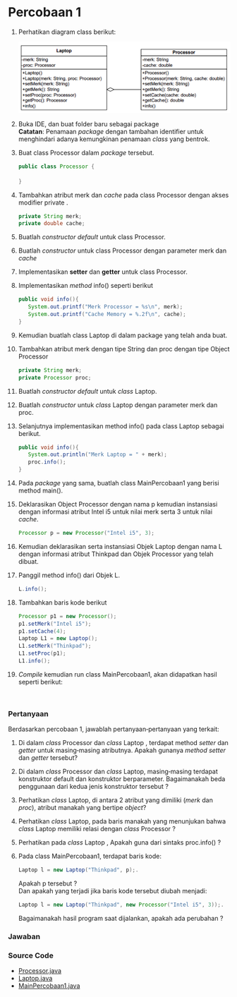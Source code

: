 # Percobaan 1

1. Perhatikan diagram class berikut:

   ![Relasi Class Laptop dan Processor](/relasi-kelas/img/contohrelasi1.png)

2. Buka IDE, dan buat folder baru sebagai package <br>
   **Catatan**: Penamaan _package_ dengan tambahan identifier untuk menghindari adanya kemungkinan penamaan _class_ yang bentrok.
3. Buat class Processor dalam _package_ tersebut.

   ```java
   public class Processor {

   }
   ```

4. Tambahkan atribut merk dan _cache_ pada class Processor dengan akses modifier private .

   ```java
   private String merk;
   private double cache;
   ```

5. Buatlah _constructor default_ untuk class Processor.
6. Buatlah _constructor_ untuk class Processor dengan parameter merk dan _cache_
7. Implementasikan **setter** dan **getter** untuk class Processor.
8. Implementasikan _method_ info() seperti berikut

   ```java
   public void info(){
      System.out.printf("Merk Processor = %s\n", merk);
      System.out.printf("Cache Memory = %.2f\n", cache);
   }
   ```

9. Kemudian buatlah class Laptop di dalam package yang telah anda buat.
10. Tambahkan atribut merk dengan tipe String dan proc dengan tipe Object Processor

    ```java
    private String merk;
    private Processor proc;
    ```

11. Buatlah _constructor default_ untuk _class_ Laptop.
12. Buatlah _constructor_ untuk _class_ Laptop dengan parameter merk dan proc.
13. Selanjutnya implementasikan method info() pada class Laptop sebagai berikut.

    ```java
    public void info(){
       System.out.println("Merk Laptop = " + merk);
       proc.info();
    }
    ```

14. Pada _package_ yang sama, buatlah class MainPercobaan1 yang berisi method main().
15. Deklarasikan Object Processor dengan nama p kemudian instansiasi dengan informasi atribut Intel i5 untuk nilai merk serta 3 untuk nilai _cache_.

    ```java
    Processor p = new Processor("Intel i5", 3);
    ```

16. Kemudian deklarasikan serta instansiasi Objek Laptop dengan nama L dengan informasi atribut Thinkpad dan Objek Processor yang telah dibuat.
17. Panggil method info() dari Objek L.

    ```java
    L.info();
    ```

18. Tambahkan baris kode berikut

    ```java
    Processor p1 = new Processor();
    p1.setMerk("Intel i5");
    p1.setCache(4);
    Laptop L1 = new Laptop();
    L1.setMerk("Thinkpad");
    L1.setProc(p1);
    L1.info();
    ```

19. _Compile_ kemudian run class MainPercobaan1, akan didapatkan hasil seperti berikut:

    ![]()

### Pertanyaan

Berdasarkan percobaan 1, jawablah pertanyaan‑pertanyaan yang terkait:

1. Di dalam _class_ Processor dan _class_ Laptop , terdapat method _setter_ dan _getter_ untuk masing‑masing atributnya. Apakah gunanya _method setter_ dan _getter_ tersebut?
2. Di dalam _class_ Processor dan _class_ Laptop, masing‑masing terdapat konstruktor default dan konstruktor berparameter. Bagaimanakah beda penggunaan dari kedua jenis konstruktor tersebut ?
3. Perhatikan _class_ Laptop, di antara 2 atribut yang dimiliki (_merk_ dan _proc_), atribut manakah yang bertipe _object_?
4. Perhatikan _class_ Laptop, pada baris manakah yang menunjukan bahwa _class_ Laptop memiliki relasi dengan _class_ Processor ?
5. Perhatikan pada _class_ Laptop , Apakah guna dari sintaks proc.info() ?
6. Pada class MainPercobaan1, terdapat baris kode:

   ```java
   Laptop l = new Laptop("Thinkpad", p);.
   ```

   Apakah p tersebut ? <br>
   Dan apakah yang terjadi jika baris kode tersebut diubah menjadi:

   ```java
   Laptop l = new Laptop("Thinkpad", new Processor("Intel i5", 3));.
   ```

   Bagaimanakah hasil program saat dijalankan, apakah ada perubahan ?

### Jawaban

### Source Code

- [Processor.java]()
- [Laptop.java]()
- [MainPercobaan1.java]()
